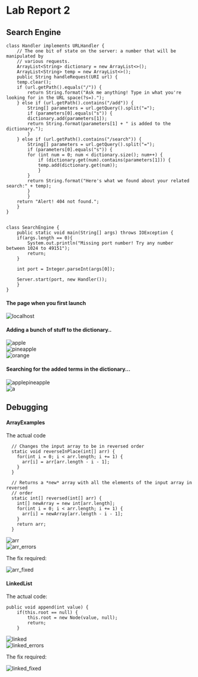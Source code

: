 
# Lab Report 2

## Search Engine



	class Handler implements URLHandler {
	    // The one bit of state on the server: a number that will be manipulated by
	    // various requests.
	    ArrayList<String> dictionary = new ArrayList<>();
	    ArrayList<String> temp = new ArrayList<>();
	    public String handleRequest(URI url) {
		temp.clear();
		if (url.getPath().equals("/")) {
		    return String.format("Ask me anything! Type in what you're looking for in the URL space(?s=).");
		} else if (url.getPath().contains("/add")) {
		    String[] parameters = url.getQuery().split("="); 
		    if (parameters[0].equals("s")) {
			dictionary.add(parameters[1]);
			return String.format(parameters[1] + " is added to the dictionary.");
		    }
		} else if (url.getPath().contains("/search")) {
		    String[] parameters = url.getQuery().split("="); 
		    if (parameters[0].equals("s")) {
			for (int num = 0; num < dictionary.size(); num++) {
			    if (dictionary.get(num).contains(parameters[1])) {
				temp.add(dictionary.get(num));
			    }
			}
			return String.format("Here's what we found about your related search:" + temp);
		    }
		    }
		return "Alert! 404 not found.";
	    }
	}


	class SearchEngine {
	    public static void main(String[] args) throws IOException {
		if(args.length == 0){
		    System.out.println("Missing port number! Try any number between 1024 to 49151");
		    return;
		}

		int port = Integer.parseInt(args[0]);

		Server.start(port, new Handler());
	    }
	}

                  
#### The page when you first launch
			
![localhost](localhost.png)

#### Adding a bunch of stuff to the dictionary..

![apple](apple.png)          
![pineapple](pineapple.png)        
![orange](orange.png)         

#### Searching for the added terms in the dictionary...
			
![applepineapple](apple_pineapple.png)              
![a](a.png)       
                  
## Debugging

#### ArrayExamples

The actual code

	  // Changes the input array to be in reversed order
	  static void reverseInPlace(int[] arr) {
	    for(int i = 0; i < arr.length; i += 1) {
	      arr[i] = arr[arr.length - i - 1];
	    }
	  }

	  // Returns a *new* array with all the elements of the input array in reversed
	  // order
	  static int[] reversed(int[] arr) {
	    int[] newArray = new int[arr.length];
	    for(int i = 0; i < arr.length; i += 1) {
	      arr[i] = newArray[arr.length - i - 1];
	    }
	    return arr;
	  }

![arr](array.png)             
![arr_errors](array_errors.png)

The fix required:

![arr_fixed](array_fixed.png)  




#### LinkedList

The actual code:

    public void append(int value) {
        if(this.root == null) {
            this.root = new Node(value, null);
            return;
        }

![linked](linked.png)             
![linked_errors](linked_error.png) 

The fix required:

![linked_fixed](linked_fixed.png)      

